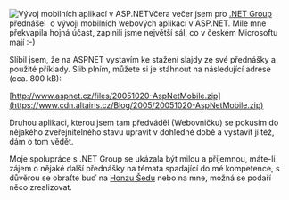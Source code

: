 <!-- dcterms:identifier = aspnetcz#53 -->
<!-- dcterms:title = Vývoj mobilních aplikací v ASP.NET - prezentace a příklady -->
<!-- dcterms:abstract = Plním slib ze včerejška, zde jsou příklady a prezentace -->
<!-- np9:categoryId = 6 -->
<!-- x4w:category = Akce a události -->
<!-- np9:authorId = 1 -->
<!-- np9:authorEmail = michal.valasek@altairis.cz -->
<!-- dcterms:creator = Michal Altair Valášek -->
<!-- dcterms:created = 2005-10-20T17:23:28.217+02:00 -->
<!-- dcterms:dateAccepted = 2005-10-20T17:23:28.217+02:00 -->

![Vývoj mobilních aplikací v ASP.NET](https://www.cdn.altairis.cz/Blog/2005/20051010-firstslide.jpg)Včera večer jsem pro [.NET Group](http://www.dng.cz/) přednášel  o vývoji mobilních webových aplikací v ASP.NET. Mile mne překvapila hojná účast, zaplnili jsme největší sál, co v českém Microsoftu mají :-)

Slíbil jsem, že na ASPNET vystavím ke stažení slajdy ze své přednášky a použité příklady. Slib plním, můžete si je stáhnout na následující adrese (cca. 800 kB):

[http://www.aspnet.cz/files/20051020-AspNetMobile.zip](https://www.cdn.altairis.cz/Blog/2005/20051020-AspNetMobile.zip)

Druhou aplikaci, kterou jsem tam předváděl (Webovničku) se pokusím do nějakého zveřejnitelného stavu upravit v dohledné době a vystavit ji též, dám o tom vědět.

Moje spolupráce s .NET Group se ukázala být milou a příjemnou, máte-li zájem o nějaké další přednášky na témata spadající do mé kompetence, s důvěrou se obraťte buď na [Honzu Šedu](http://www.dng.cz/) nebo na mne, možná se podaří něco zrealizovat.